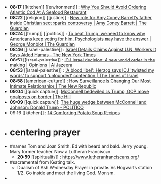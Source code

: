 - **08:17** [[kitchen]] [[environment]] :  [Why You Should Avoid Ordering Atlantic Cod At A Seafood Restaurant](https://www.tastingtable.com/1500293/avoid-atlantic-cod-seafood-restaurants/)
- **08:22** [[religion]] [[justice]] :  [New role for Amy Coney Barrett’s father inside Christian sect sparks controversy | Amy Coney Barrett | The Guardian](https://www.theguardian.com/us-news/2024/jan/29/amy-coney-barrett-father-christian-sect-controversy)
- **08:24** [[trump]] [[politics]] :  [To beat Trump, we need to know why Americans keep voting for him. Psychologists may have the answer | George Monbiot | The Guardian](https://www.theguardian.com/commentisfree/2024/jan/29/donald-trump-americans-us-culture-republican)
- **08:46** [[israel-palestine]] :  [Israel Details Claims Against U.N. Workers It Says Aided Hamas - The New York Times](https://www.nytimes.com/2024/01/28/world/middleeast/gaza-unrwa-hamas-israel.html?utm_source=newsshowcase&utm_medium=gnews&utm_campaign=CDAQrZ2x5JfVp5TgARiH7sC_-uW60ogBKg8IACoHCAowjuuKAzCWrzw&utm_content=rundown&gaa_at=la&gaa_n=AZsHK_leBeG1SMw38QXtlJPmxzG3UyNjbxO8tiPdNvaj2fbiR3NSX8zvO_i51jViZeJNzwri1P6envkGvNMTtmaLQc9_hLuKYQ%3D%3D&gaa_ts=65b7b44f&gaa_sig=1fNC6hWUr9iyioE50V7m1IPOjCV9YnSc9TeEpf0T6RkPNmzlA7N65KdBL-f2mhfeBA55u_9fTqB19rCSU1LdJw%3D%3D)
- **08:51** [[israel-palestine]] :  [ICJ Israel decision: A new world order in the making | Opinions | Al Jazeera](https://www.aljazeera.com/opinions/2024/1/26/icj-israel-decision-a-new-world-order-in-the-making)
- **08:53** [[israel-palestine]] :  ['A blood libel': Herzog says ICJ 'twisted my words' to support 'unfounded' contention | The Times of Israel](https://www.timesofisrael.com/a-blood-libel-herzog-says-icj-twisted-my-words-to-support-unfounded-contention/)
- **08:58** [[american-culture]] :  [How Surveillance Is Changing Our Most Intimate Relationships | The New Republic](https://newrepublic.com/article/178268/surveillance-changing-intimate-relationships)
- **09:04** [[quick capture]]:  [McConnell bedeviled as Trump, GOP move goalposts on border | The Hill](https://thehill.com/homenews/senate/4432635-mcconnell-bedeviled-as-trump-gop-move-goalposts-on-border/)
- **09:09** [[quick capture]]:  [The huge wedge between McConnell and Johnson: Donald Trump - POLITICO](https://www.politico.com/news/2024/01/29/mcconnell-johnson-trump-border-ukraine-deal-00138165)
- 09:16 [[kitchen]] : [14 Comforting Potato Soup Recipes](https://www.tastingtable.com/1498595/potato-soup-recipes/)
- # centering prayer
- #names Tom and Joan Smith. Ed with beard and bald. Jerry young. Mary former teacher. Now a Lutheran Franciscan
	- **20:59** [[spirituality]] :   https://www.lutheranfranciscans.org/
- #sacramental from Keating talk.
	- Dualism of Ash Wednesday Prayer in private. Vs Hogwarts station 1/2. Go inside and meet the living God. Monism.
-